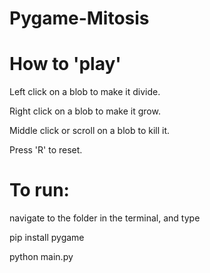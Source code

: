 # Pygame-Mitosis

# How to 'play'

Left click on a blob to make it divide.

Right click on a blob to make it grow.

Middle click or scroll on a blob to kill it.

Press 'R' to reset.

# To run:

navigate to the folder in the terminal, and type

  pip install pygame
  
  python main.py
